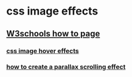 # css image effects

## [W3schools how to page](https://www.w3schools.com/howto/default.asp)
### [css image hover effects](https://codepen.io/nxworld/pen/ZYNOBZ)



### [how to create a parallax scrolling effect](https://www.w3schools.com/howto/tryit.asp?filename=tryhow_css_parallax)